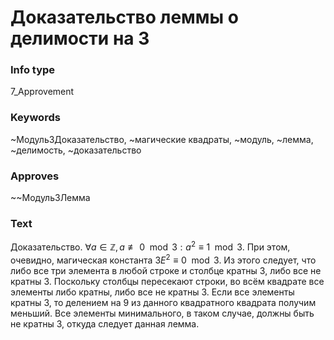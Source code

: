 # Доказательство леммы о делимости на 3
### Info type
7_Approvement
### Keywords
~Модуль3Доказательство, ~магические квадраты, ~модуль, ~лемма, ~делимость, ~доказательство
### Approves
~~Модуль3Лемма
### Text
Доказательство. $\forall a \in \mathbb{Z}, a \not\equiv 0 \mod 3: a^2 \equiv 1 \mod 3$. При этом, очевидно, магическая константа $3E^2 \equiv 0 \mod 3$. Из этого следует, что либо все три элемента в любой строке и столбце кратны 3, либо все не кратны 3. Поскольку столбцы пересекают строки, во всём квадрате все элементы либо кратны, либо все не кратны 3. Если все элементы кратны 3, то делением на 9 из данного квадратного квадрата получим меньший. Все элементы минимального, в таком случае, должны быть не кратны 3, откуда следует данная лемма.
```
